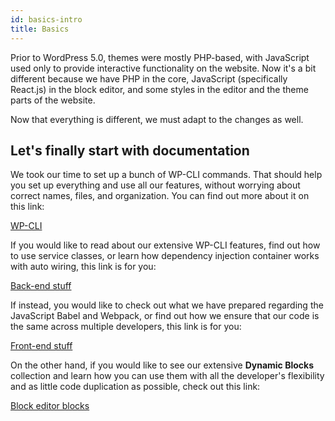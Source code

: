 ```yaml
---
id: basics-intro
title: Basics
---
```


Prior to WordPress 5.0, themes were mostly PHP-based, with JavaScript used only to provide interactive functionality on the website. 
Now it's a bit different because we have PHP in the core, JavaScript (specifically React.js) in the block editor, and some styles in the editor and the theme parts of the website.

Now that everything is different, we must adapt to the changes as well.

## Let's finally start with documentation

We took our time to set up a bunch of WP-CLI commands. That should help you set up everything and use all our features, without worrying about correct names, files, and organization. You can find out more about it on this link:

[WP-CLI](wp-cli)

If you would like to read about our extensive WP-CLI features, find out how to use service classes, or learn how dependency injection container works with auto wiring, this link is for you:

[Back-end stuff](backend)

If instead, you would like to check out what we have prepared regarding the JavaScript Babel and Webpack, or find out how we ensure that our code is the same across multiple developers, this link is for you:

[Front-end stuff](frontend)

On the other hand, if you would like to see our extensive **Dynamic Blocks** collection and learn how you can use them with all the developer's flexibility and as little code duplication as possible, check out this link:

[Block editor blocks](blocks)
